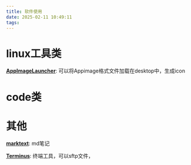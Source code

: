 ```yaml
---
title: 软件使用
date: 2025-02-11 10:49:11
tags:
---
```



# linux工具类

**[AppImageLauncher](https://github.com/TheAssassin/AppImageLauncher)**: 可以将Appimage格式文件加载在desktop中，生成icon

# code类

# 其他

**[marktext](https://github.com/marktext/marktext)**: md笔记

**[Terminus](https://termius.com/free-ssh-client-for-linux)**:  终端工具，可以sftp文件，
